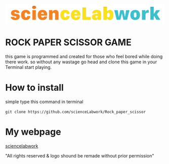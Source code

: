 ![logo](https://github.com/scienceLabwork/Rock_paper_scissor/blob/master/Wholelogo%20copy%202.png)


# ROCK PAPER SCISSOR GAME
this game is programmed and created for those who feel bored while doing there work. so without any wastage go head and clone this game in your Terminal start playing.


# How to install

simple type this command in terminal

`git clone https://github.com/scienceLabwork/Rock_paper_scissor`

# My webpage
[sciencelabwork](http://www.sciencelabwork.cf)

"All rights reserved & logo shound be remade without prior permission" 

